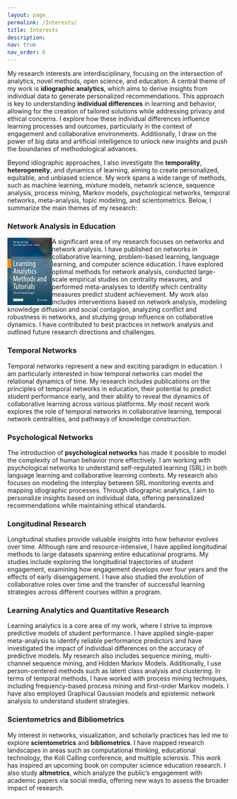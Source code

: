 ```yaml
---
layout: page
permalink: /Interests/
title: Interests
description:
nav: true
nav_order: 6
---
```


My research interests are interdisciplinary, focusing on the intersection of analytics, novel methods, open science, and education. A central theme of my work is **idiographic analytics**, which aims to derive insights from individual data to generate personalized recommendations. This approach is key to understanding **individual differences** in learning and behavior, allowing for the creation of tailored solutions while addressing privacy and ethical concerns. I explore how these individual differences influence learning processes and outcomes, particularly in the context of engagement and collaborative environments. Additionally, I draw on the power of big data and artificial intelligence to unlock new insights and push the boundaries of methodological advances.

Beyond idiographic approaches, I also investigate the **temporality**, **heterogeneity**, and dynamics of learning, aiming to create personalized, equitable, and unbiased science. My work spans a wide range of methods, such as machine learning, mixture models, network science, sequence analysis, process mining, Markov models, psychological networks, temporal networks, meta-analysis, topic modeling, and scientometrics. Below, I summarize the main themes of my research:

### Network Analysis in Education
<img src="/assets/img/labook.jpeg" style="width:20%;float:left;"/>
A significant area of my research focuses on networks and network analysis. I have published on networks in collaborative learning, problem-based learning, language learning, and computer science education. I have explored optimal methods for network analysis, conducted large-scale empirical studies on centrality measures, and performed meta-analyses to identify which centrality measures predict student achievement. My work also includes interventions based on network analysis, modeling knowledge diffusion and social contagion, analyzing conflict and robustness in networks, and studying group influence on collaborative dynamics. I have contributed to best practices in network analysis and outlined future research directions and challenges.

### Temporal Networks
Temporal networks represent a new and exciting paradigm in education. I am particularly interested in how temporal networks can model the relational dynamics of time. My research includes publications on the principles of temporal networks in education, their potential to predict student performance early, and their ability to reveal the dynamics of collaborative learning across various platforms. My most recent work explores the role of temporal networks in collaborative learning, temporal network centralities, and pathways of knowledge construction.

### Psychological Networks
The introduction of **psychological networks** has made it possible to model the complexity of human behavior more effectively. I am working with psychological networks to understand self-regulated learning (SRL) in both language learning and collaborative learning contexts. My research also focuses on modeling the interplay between SRL monitoring events and mapping idiographic processes. Through idiographic analytics, I aim to personalize insights based on individual data, offering personalized recommendations while maintaining ethical standards.

### Longitudinal Research
Longitudinal studies provide valuable insights into how behavior evolves over time. Although rare and resource-intensive, I have applied longitudinal methods to large datasets spanning entire educational programs. My studies include exploring the longitudinal trajectories of student engagement, examining how engagement develops over four years and the effects of early disengagement. I have also studied the evolution of collaborative roles over time and the transfer of successful learning strategies across different courses within a program.

### Learning Analytics and Quantitative Research
Learning analytics is a core area of my work, where I strive to improve predictive models of student performance. I have applied single-paper meta-analysis to identify reliable performance predictors and have investigated the impact of individual differences on the accuracy of predictive models. My research also includes sequence mining, multi-channel sequence mining, and Hidden Markov Models. Additionally, I use person-centered methods such as latent class analysis and clustering. In terms of temporal methods, I have worked with process mining techniques, including frequency-based process mining and first-order Markov models. I have also employed Graphical Gaussian models and epistemic network analysis to understand student strategies.

### Scientometrics and Bibliometrics
My interest in networks, visualization, and scholarly practices has led me to explore **scientometrics** and **bibliometrics**. I have mapped research landscapes in areas such as computational thinking, educational technology, the Koli Calling conference, and multiple sclerosis. This work has inspired an upcoming book on computer science education research. I also study **altmetrics**, which analyze the public’s engagement with academic papers via social media, offering new ways to assess the broader impact of research.
